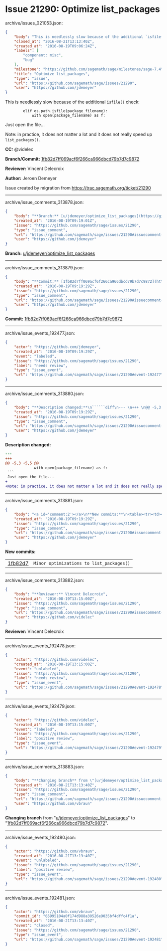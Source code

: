 # Issue 21290: Optimize list_packages

archive/issues_021053.json:
```json
{
    "body": "This is needlessly slow because of the additional `isfile()` check:\n\n```\n        elif os.path.isfile(package_filename):\n            with open(package_filename) as f:\n```\nJust open the file...\n\nNote: in practice, it does not matter a lot and it does not really speed up `list_packages()`.\n\n**CC:**  @videlec\n\n**Branch/Commit:** [1fb82d7ff069acf6f266ca966dbcd79b7d7c9872](https://github.com/sagemath/sagetrac-mirror/commit/1fb82d7ff069acf6f266ca966dbcd79b7d7c9872)\n\n**Reviewer:** Vincent Delecroix\n\n**Author:** Jeroen Demeyer\n\nIssue created by migration from https://trac.sagemath.org/ticket/21290\n\n",
    "closed_at": "2016-08-21T13:13:40Z",
    "created_at": "2016-08-19T09:06:24Z",
    "labels": [
        "component: misc",
        "bug"
    ],
    "milestone": "https://github.com/sagemath/sage/milestones/sage-7.4",
    "title": "Optimize list_packages",
    "type": "issue",
    "url": "https://github.com/sagemath/sage/issues/21290",
    "user": "https://github.com/jdemeyer"
}
```
This is needlessly slow because of the additional `isfile()` check:

```
        elif os.path.isfile(package_filename):
            with open(package_filename) as f:
```
Just open the file...

Note: in practice, it does not matter a lot and it does not really speed up `list_packages()`.

**CC:**  @videlec

**Branch/Commit:** [1fb82d7ff069acf6f266ca966dbcd79b7d7c9872](https://github.com/sagemath/sagetrac-mirror/commit/1fb82d7ff069acf6f266ca966dbcd79b7d7c9872)

**Reviewer:** Vincent Delecroix

**Author:** Jeroen Demeyer

Issue created by migration from https://trac.sagemath.org/ticket/21290





---

archive/issue_comments_313878.json:
```json
{
    "body": "**Branch:** [u/jdemeyer/optimize_list_packages](https://github.com/sagemath/sagetrac-mirror/tree/u/jdemeyer/optimize_list_packages)",
    "created_at": "2016-08-19T09:19:01Z",
    "issue": "https://github.com/sagemath/sage/issues/21290",
    "type": "issue_comment",
    "url": "https://github.com/sagemath/sage/issues/21290#issuecomment-313878",
    "user": "https://github.com/jdemeyer"
}
```

**Branch:** [u/jdemeyer/optimize_list_packages](https://github.com/sagemath/sagetrac-mirror/tree/u/jdemeyer/optimize_list_packages)



---

archive/issue_comments_313879.json:
```json
{
    "body": "**Commit:** [1fb82d7ff069acf6f266ca966dbcd79b7d7c9872](https://github.com/sagemath/sagetrac-mirror/commit/1fb82d7ff069acf6f266ca966dbcd79b7d7c9872)",
    "created_at": "2016-08-19T09:19:29Z",
    "issue": "https://github.com/sagemath/sage/issues/21290",
    "type": "issue_comment",
    "url": "https://github.com/sagemath/sage/issues/21290#issuecomment-313879",
    "user": "https://github.com/jdemeyer"
}
```

**Commit:** [1fb82d7ff069acf6f266ca966dbcd79b7d7c9872](https://github.com/sagemath/sagetrac-mirror/commit/1fb82d7ff069acf6f266ca966dbcd79b7d7c9872)



---

archive/issue_events_192477.json:
```json
{
    "actor": "https://github.com/jdemeyer",
    "created_at": "2016-08-19T09:19:29Z",
    "event": "labeled",
    "issue": "https://github.com/sagemath/sage/issues/21290",
    "label": "needs review",
    "type": "issue_event",
    "url": "https://github.com/sagemath/sage/issues/21290#event-192477"
}
```



---

archive/issue_comments_313880.json:
```json
{
    "body": "**Description changed:**\n``````diff\n--- \n+++ \n@@ -5,3 +5,5 @@\n             with open(package_filename) as f:\n ```\n Just open the file...\n+\n+Note: in practice, it does not matter a lot and it does not really speed up `list_packages()`.\n``````\n",
    "created_at": "2016-08-19T09:19:29Z",
    "issue": "https://github.com/sagemath/sage/issues/21290",
    "type": "issue_comment",
    "url": "https://github.com/sagemath/sage/issues/21290#issuecomment-313880",
    "user": "https://github.com/jdemeyer"
}
```

**Description changed:**
``````diff
--- 
+++ 
@@ -5,3 +5,5 @@
             with open(package_filename) as f:
 ```
 Just open the file...
+
+Note: in practice, it does not matter a lot and it does not really speed up `list_packages()`.
``````




---

archive/issue_comments_313881.json:
```json
{
    "body": "<a id='comment:2'></a>\n**New commits:**\n<table><tr><td><a href=\"https://github.com/sagemath/sagetrac-mirror/commit/1fb82d7ff069acf6f266ca966dbcd79b7d7c9872\">1fb82d7</a></td><td><code>Minor optimizations to list_packages()</code></td></tr></table>\n",
    "created_at": "2016-08-19T09:19:29Z",
    "issue": "https://github.com/sagemath/sage/issues/21290",
    "type": "issue_comment",
    "url": "https://github.com/sagemath/sage/issues/21290#issuecomment-313881",
    "user": "https://github.com/jdemeyer"
}
```

<a id='comment:2'></a>
**New commits:**
<table><tr><td><a href="https://github.com/sagemath/sagetrac-mirror/commit/1fb82d7ff069acf6f266ca966dbcd79b7d7c9872">1fb82d7</a></td><td><code>Minor optimizations to list_packages()</code></td></tr></table>




---

archive/issue_comments_313882.json:
```json
{
    "body": "**Reviewer:** Vincent Delecroix",
    "created_at": "2016-08-19T13:15:00Z",
    "issue": "https://github.com/sagemath/sage/issues/21290",
    "type": "issue_comment",
    "url": "https://github.com/sagemath/sage/issues/21290#issuecomment-313882",
    "user": "https://github.com/videlec"
}
```

**Reviewer:** Vincent Delecroix



---

archive/issue_events_192478.json:
```json
{
    "actor": "https://github.com/videlec",
    "created_at": "2016-08-19T13:15:00Z",
    "event": "unlabeled",
    "issue": "https://github.com/sagemath/sage/issues/21290",
    "label": "needs review",
    "type": "issue_event",
    "url": "https://github.com/sagemath/sage/issues/21290#event-192478"
}
```



---

archive/issue_events_192479.json:
```json
{
    "actor": "https://github.com/videlec",
    "created_at": "2016-08-19T13:15:00Z",
    "event": "labeled",
    "issue": "https://github.com/sagemath/sage/issues/21290",
    "label": "positive review",
    "type": "issue_event",
    "url": "https://github.com/sagemath/sage/issues/21290#event-192479"
}
```



---

archive/issue_comments_313883.json:
```json
{
    "body": "**Changing branch** from \"[u/jdemeyer/optimize_list_packages](https://github.com/sagemath/sagetrac-mirror/tree/u/jdemeyer/optimize_list_packages)\" to \"[1fb82d7ff069acf6f266ca966dbcd79b7d7c9872](https://github.com/sagemath/sagetrac-mirror/commit/1fb82d7ff069acf6f266ca966dbcd79b7d7c9872)\".",
    "created_at": "2016-08-21T13:13:40Z",
    "issue": "https://github.com/sagemath/sage/issues/21290",
    "type": "issue_comment",
    "url": "https://github.com/sagemath/sage/issues/21290#issuecomment-313883",
    "user": "https://github.com/vbraun"
}
```

**Changing branch** from "[u/jdemeyer/optimize_list_packages](https://github.com/sagemath/sagetrac-mirror/tree/u/jdemeyer/optimize_list_packages)" to "[1fb82d7ff069acf6f266ca966dbcd79b7d7c9872](https://github.com/sagemath/sagetrac-mirror/commit/1fb82d7ff069acf6f266ca966dbcd79b7d7c9872)".



---

archive/issue_events_192480.json:
```json
{
    "actor": "https://github.com/vbraun",
    "created_at": "2016-08-21T13:13:40Z",
    "event": "unlabeled",
    "issue": "https://github.com/sagemath/sage/issues/21290",
    "label": "positive review",
    "type": "issue_event",
    "url": "https://github.com/sagemath/sage/issues/21290#event-192480"
}
```



---

archive/issue_events_192481.json:
```json
{
    "actor": "https://github.com/vbraun",
    "commit_id": "65995104a0f174d988a30526e9035bf4dffc4f1a",
    "created_at": "2016-08-21T13:13:40Z",
    "event": "closed",
    "issue": "https://github.com/sagemath/sage/issues/21290",
    "type": "issue_event",
    "url": "https://github.com/sagemath/sage/issues/21290#event-192481"
}
```
